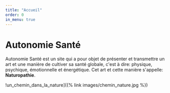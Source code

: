 ```yaml
---
title: "Accueil"
order: 0
in_menu: true
---
```

# Autonomie Santé

Autonomie Santé est un site qui a pour objet de présenter et transmettre un art et une manière de cultiver sa santé globale, c'est à dire: physique, psychique, émotionnelle et énergétique.  Cet art et cette manière s'appelle: **Naturopathie**.





!un_chemin_dans_la_nature]({% link images/chemin_nature.jpg %}) 